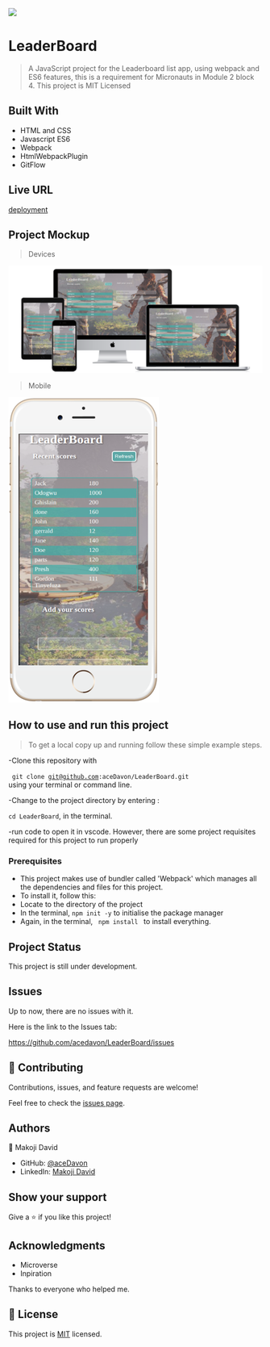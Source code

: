 
![](https://img.shields.io/badge/Microverse-blueviolet)

# LeaderBoard

> A JavaScript project for the Leaderboard list app, using webpack and ES6 features, this is a requirement for Micronauts in Module 2 block 4. This project is MIT Licensed


## Built With

- HTML and CSS 
- Javascript ES6
- Webpack
- HtmlWebpackPlugin
- GitFlow

## Live URL

[deployment](https://acedavon.github.io/LeaderBoard)

## Project Mockup

> Devices

![](./src/img/mockup/all-devices-black.png)

> Mobile 

![](./src//img/mockup/mobile-white.png)

## How to use and run this project
>To get a local copy up and running follow these simple example steps.

-Clone this repository with

<code> git clone git@github.com:aceDavon/LeaderBoard.git </code>
using your terminal or command line.

-Change to the project directory by entering :

<code>cd LeaderBoard</code>, in the terminal.

-run code to open it in vscode.
However, there are some project requisites required for this project to run properly 
### Prerequisites
- This project makes use of bundler called 'Webpack' which manages all the dependencies and files for this project.
- To install it, follow this:
- Locate to the directory of the project
- In the terminal, <code>npm init -y</code> to initialise the package manager
- Again, in the terminal, <code> npm install </code> to install everything.


## Project Status
This project is still under development.

## Issues

Up to now, there are no issues with it.

Here is the link to the Issues tab:

https://github.com/acedavon/LeaderBoard/issues


## 🤝 Contributing

Contributions, issues, and feature requests are welcome!

Feel free to check the [issues page](../../issues/).

## Authors

👤 Makoji David

- GitHub: [@aceDavon](https://github.com/acedavon)
- LinkedIn: [Makoji David](https://www.linkedin.com/in/david-makoji-b6090971/)

## Show your support

Give a ⭐️ if you like this project!

## Acknowledgments
- Microverse
- Inpiration

Thanks to everyone who helped me.
## 📝 License

This project is [MIT](./MIT.md) licensed.